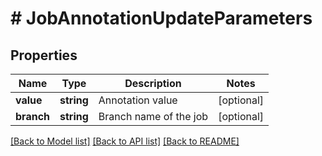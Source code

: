 # # JobAnnotationUpdateParameters

## Properties

Name | Type | Description | Notes
------------ | ------------- | ------------- | -------------
**value** | **string** | Annotation value | [optional] 
**branch** | **string** | Branch name of the job | [optional] 

[[Back to Model list]](../../README.md#documentation-for-models) [[Back to API list]](../../README.md#documentation-for-api-endpoints) [[Back to README]](../../README.md)


